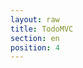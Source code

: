```yaml
---
layout: raw
title: TodoMVC
section: en
position: 4
---
```


<link rel="stylesheet" href="https://rawgit.com/tastejs/todomvc-common/master/base.css" />
<link rel="stylesheet" href="https://rawgit.com/tastejs/todomvc-app-css/master/index.css" />


<div id="application-container"></div>


<script src="demo/todomvc-opt.js"></script>



